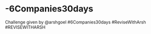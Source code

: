 # -6Companies30days
Challenge given by @arshgoel 
#6Companies30days #ReviseWithArsh #REVISEWITHARSH
